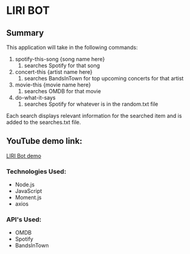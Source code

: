 # LIRI BOT

## Summary

This application will take in the following commands:
1. spotify-this-song {song name here}
    1. searches Spotify for that song
1. concert-this {artist name here}
    1. searches BandsInTown for top upcoming concerts for that artist
1. movie-this {movie name here}
    1. searches OMDB for that movie
1. do-what-it-says
    1. searches Spotify for whatever is in the random.txt file

Each search displays relevant information for the searched item and is added to the searches.txt file. 

## YouTube demo link: 
[LIRI Bot demo](https://youtu.be/wimQ16VG4zc)

### Technologies Used: 
* Node.js
* JavaScript
* Moment.js
* axios

### API's Used: 
* OMDB
* Spotify
* BandsInTown


